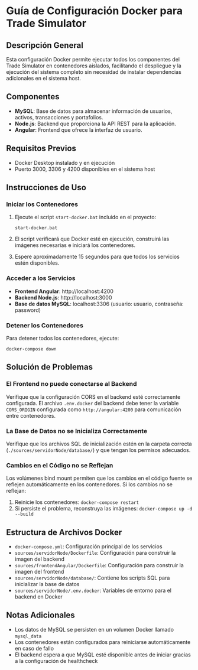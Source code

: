# Guía de Configuración Docker para Trade Simulator

## Descripción General

Esta configuración Docker permite ejecutar todos los componentes del Trade Simulator en contenedores aislados, facilitando el despliegue y la ejecución del sistema completo sin necesidad de instalar dependencias adicionales en el sistema host.

## Componentes

- **MySQL**: Base de datos para almacenar información de usuarios, activos, transacciones y portafolios.
- **Node.js**: Backend que proporciona la API REST para la aplicación.
- **Angular**: Frontend que ofrece la interfaz de usuario.

## Requisitos Previos

- Docker Desktop instalado y en ejecución
- Puerto 3000, 3306 y 4200 disponibles en el sistema host

## Instrucciones de Uso

### Iniciar los Contenedores

1. Ejecute el script `start-docker.bat` incluido en el proyecto:
   ```
   start-docker.bat
   ```

2. El script verificará que Docker esté en ejecución, construirá las imágenes necesarias e iniciará los contenedores.

3. Espere aproximadamente 15 segundos para que todos los servicios estén disponibles.

### Acceder a los Servicios

- **Frontend Angular**: http://localhost:4200
- **Backend Node.js**: http://localhost:3000
- **Base de datos MySQL**: localhost:3306 (usuario: usuario, contraseña: password)

### Detener los Contenedores

Para detener todos los contenedores, ejecute:
```
docker-compose down
```

## Solución de Problemas

### El Frontend no puede conectarse al Backend

Verifique que la configuración CORS en el backend esté correctamente configurada. El archivo `.env.docker` del backend debe tener la variable `CORS_ORIGIN` configurada como `http://angular:4200` para comunicación entre contenedores.

### La Base de Datos no se Inicializa Correctamente

Verifique que los archivos SQL de inicialización estén en la carpeta correcta (`./sources/servidorNode/database/`) y que tengan los permisos adecuados.

### Cambios en el Código no se Reflejan

Los volúmenes bind mount permiten que los cambios en el código fuente se reflejen automáticamente en los contenedores. Si los cambios no se reflejan:

1. Reinicie los contenedores: `docker-compose restart`
2. Si persiste el problema, reconstruya las imágenes: `docker-compose up -d --build`

## Estructura de Archivos Docker

- `docker-compose.yml`: Configuración principal de los servicios
- `sources/servidorNode/Dockerfile`: Configuración para construir la imagen del backend
- `sources/frontendAngular/Dockerfile`: Configuración para construir la imagen del frontend
- `sources/servidorNode/database/`: Contiene los scripts SQL para inicializar la base de datos
- `sources/servidorNode/.env.docker`: Variables de entorno para el backend en Docker

## Notas Adicionales

- Los datos de MySQL se persisten en un volumen Docker llamado `mysql_data`
- Los contenedores están configurados para reiniciarse automáticamente en caso de fallo
- El backend espera a que MySQL esté disponible antes de iniciar gracias a la configuración de healthcheck